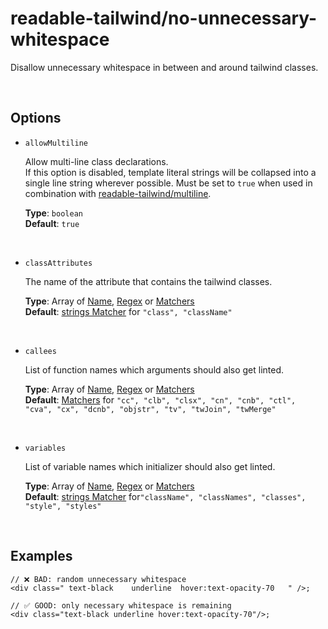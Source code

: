 # readable-tailwind/no-unnecessary-whitespace

Disallow unnecessary whitespace in between and around tailwind classes.

<br/>

## Options

- `allowMultiline`

  Allow multi-line class declarations.  
  If this option is disabled, template literal strings will be collapsed into a single line string wherever possible. Must be set to `true` when used in combination with [readable-tailwind/multiline](./multiline.md).
  
  **Type**: `boolean`  
  **Default**: `true`

<br/>

- `classAttributes`

  The name of the attribute that contains the tailwind classes.

  **Type**: Array of [Name](../concepts/name.md), [Regex](../concepts/regex.md) or [Matchers](../concepts/matchers.md)  
  **Default**: [strings Matcher](../concepts/matchers.md#types-of-matchers) for `"class", "className"`

<br/>

- `callees`

  List of function names which arguments should also get linted.
  
  **Type**: Array of [Name](../concepts/name.md), [Regex](../concepts/regex.md) or [Matchers](../concepts/matchers.md)  
  **Default**: [Matchers](../concepts/matchers.md#types-of-matchers) for `"cc", "clb", "clsx", "cn", "cnb", "ctl", "cva", "cx", "dcnb", "objstr", "tv", "twJoin", "twMerge"`

<br/>

- `variables`

  List of variable names which initializer should also get linted.
  
  **Type**: Array of [Name](../concepts/name.md), [Regex](../concepts/regex.md) or [Matchers](../concepts/matchers.md)  
  **Default**:  [strings Matcher](../concepts/matchers.md#types-of-matchers) for`"className", "classNames", "classes", "style", "styles"`

<br/>

## Examples

```tsx
// ❌ BAD: random unnecessary whitespace
<div class=" text-black    underline  hover:text-opacity-70   " />;
```

```tsx
// ✅ GOOD: only necessary whitespace is remaining
<div class="text-black underline hover:text-opacity-70"/>;
```
